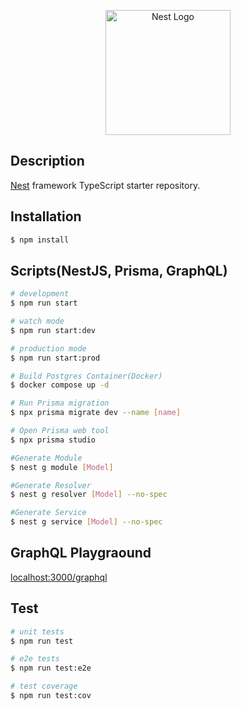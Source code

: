 <p align="center">
  <a href="http://nestjs.com/" target="blank"><img src="https://nestjs.com/img/logo-small.svg" width="200" alt="Nest Logo" /></a>
</p>

[circleci-image]: https://img.shields.io/circleci/build/github/nestjs/nest/master?token=abc123def456
[circleci-url]: https://circleci.com/gh/nestjs/nest

## Description

[Nest](https://github.com/nestjs/nest) framework TypeScript starter repository.

## Installation

```bash
$ npm install
```

## Scripts(NestJS, Prisma, GraphQL)

```bash
# development
$ npm run start

# watch mode
$ npm run start:dev

# production mode
$ npm run start:prod

# Build Postgres Container(Docker)
$ docker compose up -d

# Run Prisma migration
$ npx prisma migrate dev --name [name]

# Open Prisma web tool
$ npx prisma studio

#Generate Module
$ nest g module [Model]

#Generate Resolver
$ nest g resolver [Model] --no-spec

#Generate Service
$ nest g service [Model] --no-spec
```

## GraphQL Playgraound
[localhost:3000/graphql](localhost:3000/graphql)

## Test

```bash
# unit tests
$ npm run test

# e2e tests
$ npm run test:e2e

# test coverage
$ npm run test:cov
```

